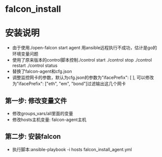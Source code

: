 # falcon_install

安装说明
========

- 由于使用./open-falcon start agent 用ansible远程执行不成功，估计是go的环境变量问题
- 使用了原来版本的control脚本控制./control start ./control stop ./control restart
  ./control status
- 替换了falcon-agent和cfg.json
- 调整监控网卡的参数，默认为cfg.json的参数为"ifacePrefix": [ ], 可以修改为"ifacePrefix": ["eth", "em", "bond"]过滤输出这几个网卡


第一步: 修改变量文件
--------------
* 修改groups_vars/all里面的变量
* 修改hosts主机变量: falcon-agent主机

第二步: 安装falcon
--------------
* 执行脚本:ansible-playbook -i hosts falcon_install_agent.yml
